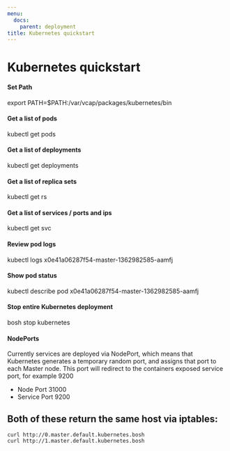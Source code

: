 ```yaml
---
menu:
  docs:
    parent: deployment
title: Kubernetes quickstart
---
```

# Kubernetes quickstart

#### Set Path
export PATH=$PATH:/var/vcap/packages/kubernetes/bin

#### Get a list of pods
kubectl get pods

#### Get a list of deployments
kubectl get deployments

#### Get a list of replica sets
kubectl get rs

#### Get a list of services / ports and ips
kubectl get svc

#### Review pod logs
kubectl logs x0e41a06287f54-master-1362982585-aamfj

#### Show pod status
kubectl describe pod x0e41a06287f54-master-1362982585-aamfj

#### Stop entire Kubernetes deployment
bosh stop kubernetes

#### NodePorts
Currently services are deployed via NodePort, which means that Kubernetes generates a temporary random port, and assigns that port to each Master node.  This port will redirect to the containers exposed service port, for example 9200

  - Node Port 31000
  - Service Port 9200

  ## Both of these return the same host via iptables:
  ```
  curl http://0.master.default.kubernetes.bosh
  curl http://1.master.default.kubernetes.bosh
  ```
